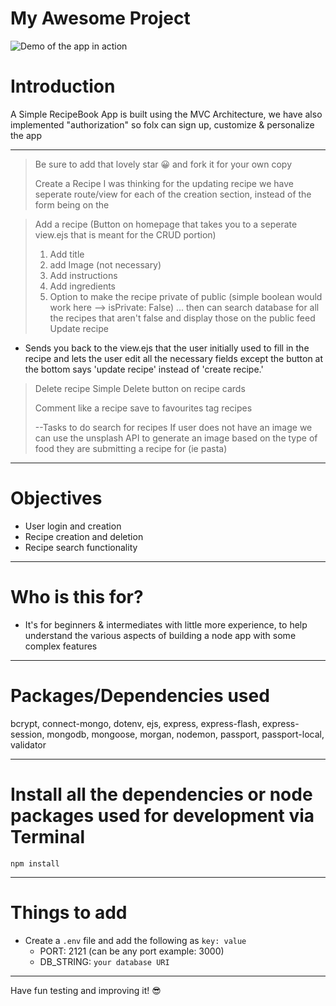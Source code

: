 
# My Awesome Project

![Demo of the app in action](images/logo.png)


# Introduction

A Simple RecipeBook App is built using the MVC Architecture, we have also implemented "authorization" so folx can sign up, customize & personalize the app 



---
> Be sure to add that lovely star 😀 and fork it for your own copy
>
> Create a Recipe
> I was thinking for the updating recipe we have seperate route/view for each of the creation section, instead of the form being on the 

> Add a recipe (Button on homepage that takes you to a seperate view.ejs that is meant for the CRUD portion)
  > 1. Add title
  > 2. add Image (not necessary)
  > 3. Add instructions
  > 4. Add ingredients
  > 5. Option to make the recipe private of public (simple boolean would work here --> isPrivate: False) ... then can search database for all the recipes that aren't false and display those on the public feed
> Update recipe
   - Sends you back to the view.ejs that the user initially used to fill in the recipe and lets the user edit all the necessary fields except the button at the bottom says 'update recipe' instead of 'create recipe.'

> Delete recipe
  >Simple Delete button on recipe cards
>
>
> Comment
> like a recipe
> save to favourites
> tag recipes
>
>
> --Tasks to do
> search for recipes
  >  If user does not have an image we can use the unsplash API to generate an image based on the type of food they are submitting a recipe for (ie pasta)

---

# Objectives

- User login and creation
- Recipe creation and deletion
- Recipe search functionality

---

# Who is this for? 

- It's for beginners & intermediates with little more experience, to help understand the various aspects of building a node app with some complex features

---

# Packages/Dependencies used 

bcrypt, connect-mongo, dotenv, ejs, express, express-flash, express-session, mongodb, mongoose, morgan, nodemon, passport, passport-local, validator

---

# Install all the dependencies or node packages used for development via Terminal

`npm install` 

---

# Things to add

- Create a `.env` file and add the following as `key: value` 
  - PORT: 2121 (can be any port example: 3000) 
  - DB_STRING: `your database URI` 
 ---
 
 Have fun testing and improving it! 😎


